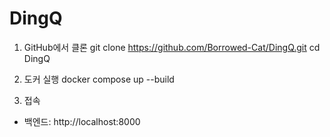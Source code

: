 # DingQ

1. GitHub에서 클론
git clone https://github.com/Borrowed-Cat/DingQ.git
cd DingQ

2. 도커 실행
docker compose up --build

3. 접속
- 백엔드: http://localhost:8000